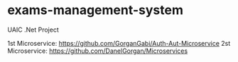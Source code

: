 # exams-management-system
UAIC .Net Project

1st Microservice: https://github.com/GorganGabi/Auth-Aut-Microservice
2st Microservice: https://github.com/DanelGorgan/Microservices
